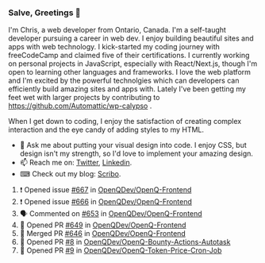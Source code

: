 ### Salve, Greetings 👋

I'm Chris, a web developer from Ontario, Canada. I'm a self-taught developer pursuing a career in web dev. I enjoy building beautiful sites and apps with web technology.
I kick-started my coding journey with freeCodeCamp and claimed five of their certifications.  I currently working on personal projects in JavaScript, especially with React/Next.js, though I'm open to learning other languages and frameworks. I love the web platform and I'm excited by the powerful technolgies which can developers can efficiently build amazing sites and apps with. Lately I've been getting my feet wet with larger projects by contributing to https://github.com/Automattic/wp-calypso .

When I get down to coding, I enjoy the satisfaction of creating complex interaction and the eye candy of adding styles to my HTML. 

- 💬 Ask me about putting your visual design into code. I enjoy CSS, but design isn't my strength, so I'd love to implement your amazing design.
- 📫 Reach me on: [Twitter](https://twitter.com/Christo28120856), [Linkedin](https://www.linkedin.com/in/christopher-stevers-07b9a5204/).
- ⌨ Check out my blog: [Scribo](https://christopherstevers.cf).
<!--
**Christopher-Stevers/Christopher-Stevers** is a ✨ _special_ ✨ repository because its `README.md` (this file) appears on your GitHub profile.

Here are some ideas to get you started:

- 🔭 I’m currently working on ...
- 🌱 I’m currently learning ...
- 👯 I’m looking to collaborate on ...
- 🤔 I’m looking for help with ...
- 😄 Pronouns: ...
- ⚡ Fun fact: ...
-->

<!--START_SECTION:activity-->
1. ❗️ Opened issue [#667](https://github.com/OpenQDev/OpenQ-Frontend/issues/667) in [OpenQDev/OpenQ-Frontend](https://github.com/OpenQDev/OpenQ-Frontend)
2. ❗️ Opened issue [#666](https://github.com/OpenQDev/OpenQ-Frontend/issues/666) in [OpenQDev/OpenQ-Frontend](https://github.com/OpenQDev/OpenQ-Frontend)
3. 🗣 Commented on [#653](https://github.com/OpenQDev/OpenQ-Frontend/issues/653) in [OpenQDev/OpenQ-Frontend](https://github.com/OpenQDev/OpenQ-Frontend)
4. 💪 Opened PR [#649](https://github.com/OpenQDev/OpenQ-Frontend/pull/649) in [OpenQDev/OpenQ-Frontend](https://github.com/OpenQDev/OpenQ-Frontend)
5. 🎉 Merged PR [#646](https://github.com/OpenQDev/OpenQ-Frontend/pull/646) in [OpenQDev/OpenQ-Frontend](https://github.com/OpenQDev/OpenQ-Frontend)
6. 💪 Opened PR [#8](https://github.com/OpenQDev/OpenQ-Bounty-Actions-Autotask/pull/8) in [OpenQDev/OpenQ-Bounty-Actions-Autotask](https://github.com/OpenQDev/OpenQ-Bounty-Actions-Autotask)
7. 💪 Opened PR [#9](https://github.com/OpenQDev/OpenQ-Token-Price-Cron-Job/pull/9) in [OpenQDev/OpenQ-Token-Price-Cron-Job](https://github.com/OpenQDev/OpenQ-Token-Price-Cron-Job)
<!--END_SECTION:activity-->
